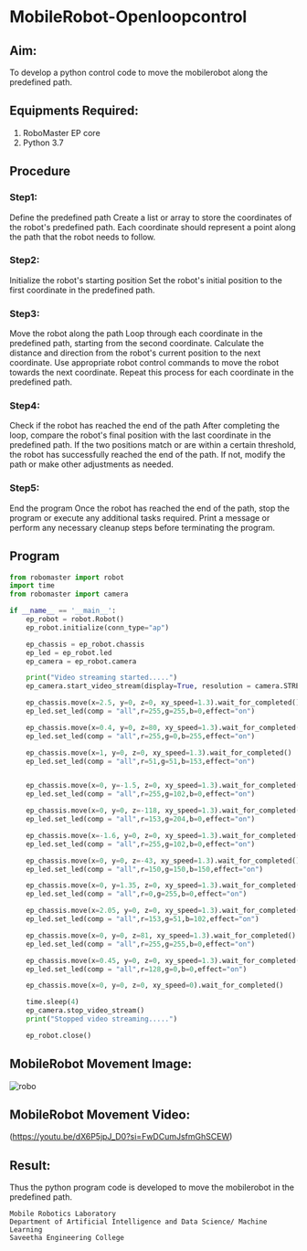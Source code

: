 # MobileRobot-Openloopcontrol
## Aim:
To develop a python control code to move the mobilerobot along the predefined path.

## Equipments Required:
1. RoboMaster EP core
2. Python 3.7

## Procedure
### Step1: 
Define the predefined path Create a list or array to store the coordinates of the robot's predefined path. Each coordinate should represent a point along the path that the robot needs to follow.

### Step2: 
Initialize the robot's starting position Set the robot's initial position to the first coordinate in the predefined path.

### Step3:
Move the robot along the path Loop through each coordinate in the predefined path, starting from the second coordinate. Calculate the distance and direction from the robot's current position to the next coordinate. Use appropriate robot control commands to move the robot towards the next coordinate. Repeat this process for each coordinate in the predefined path.

### Step4: 
Check if the robot has reached the end of the path After completing the loop, compare the robot's final position with the last coordinate in the predefined path.
If the two positions match or are within a certain threshold, the robot has successfully reached the end of the path. If not, modify the path or make other adjustments as needed.

### Step5: 
End the program
Once the robot has reached the end of the path, stop the program or execute any additional tasks required. Print a message or perform any necessary cleanup steps before terminating the program.

## Program
```python
from robomaster import robot
import time
from robomaster import camera

if __name__ == '__main__':
    ep_robot = robot.Robot()
    ep_robot.initialize(conn_type="ap")

    ep_chassis = ep_robot.chassis
    ep_led = ep_robot.led
    ep_camera = ep_robot.camera

    print("Video streaming started.....")
    ep_camera.start_video_stream(display=True, resolution = camera.STREAM_360P)

    ep_chassis.move(x=2.5, y=0, z=0, xy_speed=1.3).wait_for_completed()
    ep_led.set_led(comp = "all",r=255,g=255,b=0,effect="on")

    ep_chassis.move(x=0.4, y=0, z=80, xy_speed=1.3).wait_for_completed()
    ep_led.set_led(comp = "all",r=255,g=0,b=255,effect="on")

    ep_chassis.move(x=1, y=0, z=0, xy_speed=1.3).wait_for_completed()
    ep_led.set_led(comp = "all",r=51,g=51,b=153,effect="on")


    ep_chassis.move(x=0, y=-1.5, z=0, xy_speed=1.3).wait_for_completed()
    ep_led.set_led(comp = "all",r=255,g=102,b=0,effect="on")

    ep_chassis.move(x=0, y=0, z=-118, xy_speed=1.3).wait_for_completed()
    ep_led.set_led(comp = "all",r=153,g=204,b=0,effect="on")

    ep_chassis.move(x=-1.6, y=0, z=0, xy_speed=1.3).wait_for_completed()
    ep_led.set_led(comp = "all",r=255,g=102,b=0,effect="on")

    ep_chassis.move(x=0, y=0, z=-43, xy_speed=1.3).wait_for_completed()
    ep_led.set_led(comp = "all",r=150,g=150,b=150,effect="on")

    ep_chassis.move(x=0, y=1.35, z=0, xy_speed=1.3).wait_for_completed()
    ep_led.set_led(comp = "all",r=0,g=255,b=0,effect="on")

    ep_chassis.move(x=2.05, y=0, z=0, xy_speed=1.3).wait_for_completed()
    ep_led.set_led(comp = "all",r=153,g=51,b=102,effect="on")

    ep_chassis.move(x=0, y=0, z=81, xy_speed=1.3).wait_for_completed()
    ep_led.set_led(comp = "all",r=255,g=255,b=0,effect="on")

    ep_chassis.move(x=0.45, y=0, z=0, xy_speed=1.3).wait_for_completed()
    ep_led.set_led(comp = "all",r=128,g=0,b=0,effect="on")

    ep_chassis.move(x=0, y=0, z=0, xy_speed=0).wait_for_completed()

    time.sleep(4)
    ep_camera.stop_video_stream()
    print("Stopped video streaming.....")

    ep_robot.close()
```
## MobileRobot Movement Image:
![robo](./img/robomaster.png)

## MobileRobot Movement Video:
(https://youtu.be/dX6P5jpJ_D0?si=FwDCumJsfmGhSCEW)

## Result:
Thus the python program code is developed to move the mobilerobot in the predefined path.
```
Mobile Robotics Laboratory
Department of Artificial Intelligence and Data Science/ Machine Learning
Saveetha Engineering College
```
